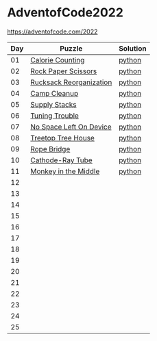 # AdventofCode2022

https://adventofcode.com/2022

| Day | Puzzle | Solution |
|---|---|---|
| 01 | [Calorie Counting](https://adventofcode.com/2022/day/1) | [python](https://github.com/BrageLae/Aoc22/blob/main/day1/day1.py) |
| 02 | [Rock Paper Scissors](https://adventofcode.com/2022/day/2) | [python](https://github.com/BrageLae/Aoc22/blob/main/day2/day2.py) |
| 03 | [Rucksack Reorganization](https://adventofcode.com/2022/day/3) | [python](https://github.com/BrageLae/Aoc22/blob/main/day3/day3.py) |
| 04 | [Camp Cleanup](https://adventofcode.com/2022/day/4) | [python](https://github.com/BrageLae/Aoc22/blob/main/day4/day4.py) |
| 05 | [Supply Stacks](https://adventofcode.com/2022/day/5) | [python](https://github.com/BrageLae/Aoc22/blob/main/day5/day5.py) |
| 06 | [Tuning Trouble](https://adventofcode.com/2022/day/6) | [python](https://github.com/BrageLae/Aoc22/blob/main/day6/day6.py) |
| 07 | [No Space Left On Device](https://adventofcode.com/2022/day/7) | [python](https://github.com/BrageLae/Aoc22/blob/main/day7/day7.py) |
| 08 | [Treetop Tree House](https://adventofcode.com/2022/day/8) | [python](https://github.com/BrageLae/Aoc22/blob/main/day8/day8.py) |
| 09 | [Rope Bridge](https://adventofcode.com/2022/day/9) | [python](https://github.com/BrageLae/Aoc22/blob/main/day9/day9.py) |
| 10 | [Cathode-Ray Tube](https://adventofcode.com/2022/day/10) | [python](https://github.com/BrageLae/Aoc22/blob/main/day10/day10.py) |
| 11 | [Monkey in the Middle](https://adventofcode.com/2022/day/11) | [python](https://github.com/BrageLae/Aoc22/blob/main/day11/day11.py) |
| 12 |  |  |
| 13 |  |  |
| 14 |  |  |
| 15 |  |  |
| 16 |  |  |
| 17 |  |  |
| 18 |  |  |
| 19 |  |  |
| 20 |  |  |
| 21 |  |  |
| 22 |  |  |
| 23 |  |  |
| 24 |  |  |
| 25 |  |  |
